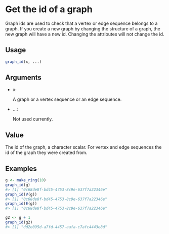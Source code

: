 # Get the id of a graph

Graph ids are used to check that a vertex or edge sequence belongs to a
graph. If you create a new graph by changing the structure of a graph,
the new graph will have a new id. Changing the attributes will not
change the id.

## Usage

``` r
graph_id(x, ...)
```

## Arguments

- x:

  A graph or a vertex sequence or an edge sequence.

- ...:

  Not used currently.

## Value

The id of the graph, a character scalar. For vertex and edge sequences
the id of the graph they were created from.

## Examples

``` r
g <- make_ring(10)
graph_id(g)
#> [1] "0c68de8f-bd45-4753-8c9e-637f7a22346e"
graph_id(V(g))
#> [1] "0c68de8f-bd45-4753-8c9e-637f7a22346e"
graph_id(E(g))
#> [1] "0c68de8f-bd45-4753-8c9e-637f7a22346e"

g2 <- g + 1
graph_id(g2)
#> [1] "dd2e095d-a7fd-4457-aafa-c7afc4443e8d"
```
